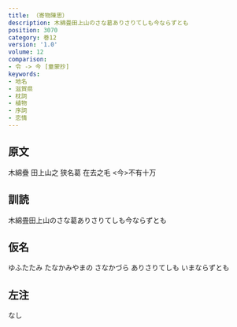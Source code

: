 ```yaml
---
title: （寄物陳思）
description: 木綿畳田上山のさな葛ありさりてしも今ならずとも
position: 3070
category: 巻12
version: '1.0'
volume: 12
comparison:
- 令 -> 今 [童蒙抄]
keywords:
- 地名
- 滋賀県
- 枕詞
- 植物
- 序詞
- 恋情
---
```


## 原文

木綿疊 田上山之 狭名葛 在去之毛 <今>不有十万

## 訓読

木綿畳田上山のさな葛ありさりてしも今ならずとも

## 仮名

ゆふたたみ たなかみやまの さなかづら ありさりてしも いまならずとも

## 左注

なし
